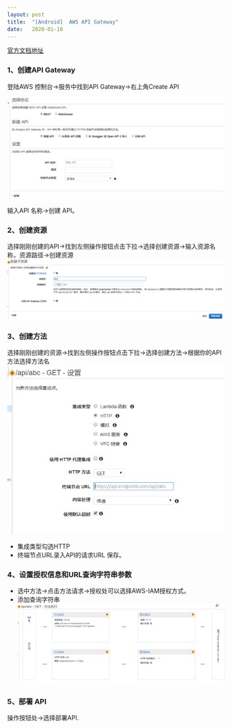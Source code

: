 ```yaml
---
layout:	post
title:	"[Android]	AWS API Gateway"
date:	2020-01-10
---
```



[官方文档地址](https://docs.aws.amazon.com/zh_cn/apigateway/latest/developerguide/how-to-generate-sdk-android.html)

### 1、创建API Gateway
登陆AWS 控制台->服务中找到API Gateway->右上角Create API

![](/assets/aws-apigateway-01.jpg)

输入API 名称->创建 API。

### 2、创建资源
选择刚刚创建的API->找到左侧操作按钮点击下拉->选择创建资源->输入资源名称，资源路径->创建资源
![](/assets/aws-apigateway-02.jpg)


### 3、创建方法
选择刚刚创建的资源->找到左侧操作按钮点击下拉->选择创建方法->根据你的API方法选择方法名
![](/assets/aws-apigateway-03.jpg)
-	集成类型勾选HTTP
-	终端节点URL录入API的请求URL
保存。


### 4、设置授权信息和URL查询字符串参数
-	选中方法->点击方法请求->授权处可以选择AWS-IAM授权方式。
-	添加查询字符串
![](/assets/aws-apigateway-04.jpg)


### 5、部署 API
操作按钮处->选择部署API.


